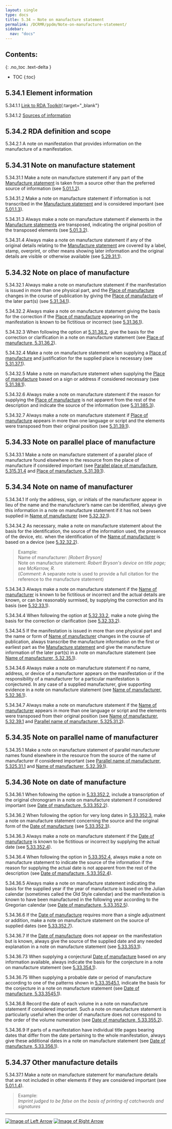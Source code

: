 ```yaml
---
layout: single
type: docs
title: 5.34 — Note on manufacture statement
permalink: /DCRMR/ppdm/Note-on-manufacture-statement/
sidebar:
  nav: "docs"
---
```


## Contents:
{: .no_toc .text-delta }

- TOC
{:toc}

## 5.34.1 Element information

<a name="5.34.1.1">5.34.1.1</a> [Link to RDA Toolkit](https://beta.rdatoolkit.org/Content/Index?externalId=en-US_ala-4beea0a4-d574-3241-b7d5-1297717eeea8){:target="_blank"}

<a namve="5.34.1.2">5.34.1.2</a> [Sources of information](/DCRMR/additional-notes/#9011-sources-of-information)

## 5.34.2 RDA definition and scope

<a name="5.34.2.1">5.34.2.1</a> A note on manifestation that provides information on the manufacture of a manifestation.

## 5.34.31 Note on manufacture statement

<a name="5.34.31.1">5.34.31.1</a>  Make a note on manufacture statement if any part of the [Manufacture statement](/DCRMR/ppdm/Manufacture-statement/) is taken from a source other than the preferred source of information (see [5.01.1.2](/DCRMR/ppdm/#5.01.1.2)).

<a name="5.34.31.2">5.34.31.2</a> Make a note on manufacture statement if information is not transcribed in the [Manufacture statement](/DCRMR/ppdm/Manufacture-statement/) and is considered important (see [5.01.1.3](/DCRMR/ppdm/#5.01.1.3)).

<a name="5.34.31.3">5.34.31.3</a>  Always make a note on manufacture statement if elements in the [Manufacture statements](/DCRMR/ppdm/Manufacture-statement/) are transposed, indicating the original position of the transposed elements (see [5.01.3.2](/DCRMR/ppdm/#5.01.3.2)).

<a name="5.34.31.4">5.34.31.4</a>  Always make a note on manufacture statement if any of the original details relating to the [Manufacture statement](/DCRMR/ppdm/Manufacture-statement/) are covered by a label, stamp, overprint, or other means showing later information and the original details are visible or otherwise available (see [5.29.31.1](/DCRMR/ppdm/Manufacture-statement/#5.29.31.1)). 

## 5.34.32 Note on place of manufacture

<a name="5.34.32.1">5.34.32.1</a> Always make a note on manufacture statement if the manifestation is issued in more than one physical part, and the [Place of manufacture](/DCRMR/ppdm/Place-of-manufacture/) changes in the course of publication by giving the [Place of manufacture](/DCRMR/ppdm/Place-of-manufacture/) of the later part(s) (see [5.31.34.1](/DCRMR/ppdm/Place-of-manufacture/#5.31.34.1)).

<a name="5.34.32.2">5.34.32.2</a> Always make a note on manufacture statement giving the basis for the correction if the [Place of manufacture](/DCRMR/ppdm/Place-of-manufacture/) appearing on the manifestation is known to be fictitious or incorrect (see [5.31.36.1](/DCRMR/ppdm/Place-of-manufacture/#5.31.36.1)).

<a name="5.34.32.3">5.34.32.3</a> When following the option at [5.31.36.2](/DCRMR/ppdm/Place-of-manufacture/#5.31.36.2), give the basis for the correction or clarification in a note on manufacture statement (see [Place of manufacture, 5.31.36.2](/DCRMR/ppdm/Place-of-manufacture/#5.31.36.2)).

<a name="5.34.32.4">5.34.32.4</a> Make a note on manufacture statement when supplying a [Place of manufacture](/DCRMR/ppdm/Place-of-manufacture/) and justification for the supplied place is necessary (see [5.31.37.1](/DCRMR/ppdm/Place-of-manufacture/#5.31.37.1)).

<a name="5.34.32.5">5.34.32.5</a> Make a note on manufacture statement when supplying the [Place of manufacture](/DCRMR/ppdm/Place-of-manufacture/) based on a sign or address if considered necessary (see [5.31.38.1](/DCRMR/ppdm/Place-of-manufacture/#5.31.38.1)).

<a name="5.34.32.6">5.34.32.6</a> Always make a note on manufacture statement if the reason for supplying the [Place of manufacture](/DCRMR/ppdm/Place-of-manufacture/) is not apparent from the rest of the description and indicate the source of the information (see [5.31.385.3](/DCRMR/ppdm/Place-of-manufacture/#5.31.385.3)).

<a name="5.34.32.7">5.34.32.7</a> Always make a note on manufacture statement if [Place of manufacture](/DCRMR/ppdm/Place-of-manufacture/) appears in more than one language or script and the elements were transposed from their original position (see [5.31.39.1](/DCRMR/ppdm/Place-of-manufacture/#5.31.39.1)).

## 5.34.33 Note on parallel place of manufacture

<a name="5.34.33.1">5.34.33.1</a> Make a note on manufacture statement of a parallel place of manufacture found  elsewhere in the resource from the place of manufacture if considered important (see [Parallel place of manufacture, 5.315.31.4](/DCRMR/ppdm/Parallel-place-of-manufacture/#5.315.31.4) and [Place of manufacture, 5.31.39.1](/DCRMR/ppdm/Place-of-manufacture/#5.31.39.1)).

## 5.34.34 Note on name of manufacturer

<a name="5.34.34.1">5.34.34.1</a> If only the address, sign, or initials of the manufacturer appear in lieu of the name and the manufacturer’s name can be identified, always give this information in a note on manufacture statement if it has not been supplied in [Name of manufacturer](/DCRMR/ppdm/Name-of-manufacturer/) (see [5.32.32.1](/DCRMR/ppdm/Name-of-manufacturer/#5.32.32.1)).

<a name="5.34.34.2">5.34.34.2</a> As necessary, make a note on manufacture statement about the basis for the identification, the source of the information used, the presence of the device, etc. when the identification of the [Name of manufacturer](/DCRMR/ppdm/Name-of-manufacturer/) is based on a device (see [5.32.32.2](/DCRMR/ppdm/Name-of-manufacturer/#5.32.32.2)).

>Example:  
>Name of manufacturer: <CITE>[Robert Bryson]</CITE>  
>Note on manufacture statement: <CITE>Robert Bryson's device on title page; see McKerrow, R.</CITE>  
>(*Comment*: A separate note is used to provide a full citation for the reference to the manufacture statement)

<a name="5.34.34.3">5.34.34.3</a> Always make a note on manufacture statement if the [Name of manufacturer](/DCRMR/ppdm/Name-of-manufacturer/) is known to be fictitious or incorrect and the actual details are known, or can be reasonably surmised, by supplying the correction and its basis (see [5.32.33.1](/DCRMR/ppdm/Name-of-manufacturer/#5.32.33.1)).

<a name="5.34.34.4">5.34.34.4</a> When following the option at [5.32.33.2](/DCRMR/ppdm/Name-of-manufacturer/#5.32.33.2), make a note giving the basis for the correction or clarification (see [5.32.33.2](/DCRMR/ppdm/Name-of-manufacturer/#5.32.33.2)).

<a name="5.34.34.5">5.34.34.5</a> If the manifestation is issued in more than one physical part and the name or form of [Name of manufacturer](/DCRMR/ppdm/Name-of-manufacturer/) changes in the course of publication, always transcribe the manufacture information on the first or earliest part as the [Manufacture statement](/DCRMR/ppdm/Manufacture-statement/) and give the manufacture information of the later part(s) in a note on manufacture statement (see [Name of manufacturer, 5.32.35.1](/DCRMR/ppdm/Name-of-manufacturer/#5.32.35.1)).

<a name="5.34.34.6">5.34.34.6</a> Always make a note on manufacture statement if no name, address, or device of a manufacturer appears on the manifestation or if the responsibility of a manufacturer for a particular manifestation is conjectured. In any case of a supplied manufacturer, give supporting evidence in a note on manufacture statement (see [Name of manufacturer, 5.32.36.1](/DCRMR/ppdm/Name-of-manufacturer/#5.32.36.1)).

<a name="5.34.34.7">5.34.34.7</a> Always make a note on manufacture statement if the [Name of manufacturer](/DCRMR/ppdm/Name-of-manufacturer/) appears in more than one language or script and the elements were transposed from their original position (see [Name of manufacturer, 5.32.39.1](/DCRMR/ppdm/Name-of-manufacturer/#5.32.39.1) and [Parallel name of manufacturer, 5.325.31.2](/DCRMR/ppdm/Parallel-name-of-manufacturer/#5.325.31.2)).

## 5.34.35 Note on parallel name of manufacturer

<a name="5.34.35.1">5.34.35.1</a> Make a note on manufacture statement of parallel manufacturer names found elsewhere in the resource from the source of  the name of manufacturer if considered important (see [Parallel name of manufacturer, 5.325.31.1](/DCRMR/ppdm/Parallel-name-of-manufacturer/#5.325.31.1) and [Name of manufacturer, 5.32.39.1](/DCRMR/ppdm/Name-of-manufacturer/#5.32.39.1)).

## 5.34.36 Note on date of manufacture

<a name="5.34.36.1">5.34.36.1</a> When following the option in [5.33.352.2](/DCRMR/ppdm/Date-of-manufacture/#5.33.352.2), include a transcription of the original chronogram in a note on manufacture statement if considered important (see [Date of manufacture, 5.33.352.2](/DCRMR/ppdm/Date-of-manufacture/#5.33.352.2)).

<a name="5.34.36.2">5.34.36.2</a> When following the option for very long dates in [5.33.352.3](/DCRMR/ppdm/Date-of-manufacture/#5.33.352.3), make a note on manufacture statement concerning the source and the original form of the [Date of manufacture](/DCRMR/ppdm/Date-of-manufacture/) (see [5.33.352.3](/DCRMR/ppdm/Date-of-manufacture/#5.33.352.3)).

<a name="5.34.36.3">5.34.36.3</a> Always make a note on manufacture statement if the [Date of manufacture](/DCRMR/ppdm/Date-of-manufacture/) is known to be fictitious or incorrect by supplying the actual date (see [5.33.352.4](/DCRMR/ppdm/Date-of-manufacture/#5.33.352.4)).

<a name="5.34.36.4">5.34.36.4</a> When following the option in [5.33.352.4](/DCRMR/ppdm/Date-of-manufacture/#5.33.352.4), always make a note on manufacture statement to indicate the source of the information if the reason for supplying the actual date is not apparent from the rest of the description (see [Date of manufacture, 5.33.352.4](/DCRMR/ppdm/Date-of-manufacture/#5.33.352.4)).

<a name="5.34.36.5">5.34.36.5</a> Always make a note on manufacture statement indicating the basis for the supplied year if the year of manufacture is based on the Julian calendar (sometimes called the Old Style calendar) and the manifestation is known to have been manufactured in the following year according to the Gregorian calendar (see [Date of manufacture, 5.33.352.5](/DCRMR/ppdm/Date-of-manufacture/#5.33.352.5)).

<a name="5.34.36.6">5.34.36.6</a> If the [Date of manufacture](/DCRMR/ppdm/Date-of-manufacture/) requires more than a single adjustment or addition, make a note on manufacture statement on the source of supplied dates (see [5.33.352.7](/DCRMR/ppdm/Date-of-manufacture/#5.33.352.7)).

<a name="5.34.36.7">5.34.36.7</a> If the [Date of manufacture](/DCRMR/ppdm/Date-of-manufacture/) does not appear on the manifestation but is known, always give the source of the supplied date and any needed explanation in a note on manufacture statement (see [5.33.353.1](/DCRMR/ppdm/Date-of-manufacture/#5.33.353.1)).

<a name="5.34.36.73">5.34.36.73</a> When supplying a conjectural [Date of manufacture](/DCRMR/ppdm/Date-of-manufacture/) based on any information available, always indicate the basis for the conjecture in a note on manufacture statement (see [5.33.354.1](/DCRMR/ppdm/Date-of-manufacture/#5.33.354.1)).

<a name="5.34.36.75">5.34.36.75</a> When supplying a probable date or period of manufacture according to one of the patterns shown in  [5.33.3545.1](/DCRMR/ppdm/Date-of-manufacture/#5.33.3545.1), indicate the basis for the conjecture in a note on manufacture statement (see [Date of manufacture, 5.33.3545.1](/DCRMR/ppdm/Date-of-manufacture/#5.33.3545.1)).

<a name="5.34.36.8">5.34.36.8</a> Record the date of each volume in a note on manufacture statement if considered important. Such a note on manufacture statement is particularly useful when the order of manufacture does not correspond to the order of the volume numeration (see [Date of manufacture, 5.33.355.2](/DCRMR/ppdm/Date-of-manufacture/#5.33.355.2)).

<a name="5.34.36.9">5.34.36.9</a> If parts of a manifestation have individual title pages bearing dates that differ from the date pertaining to the whole manifestation, always give these additional dates in a note on manufacture statement (see [Date of manufacture, 5.33.356.1](/DCRMR/ppdm/Date-of-manufacture/#5.33.356.1)).

## 5.34.37 Other manufacture details

<a name="5.34.37.1">5.34.37.1</a> Make a note on manufacture statement for manufacture details that are not included in other elements if they are considered important (see [5.01.1.4](/DCRMR/ppdm/#5.01.1.4)).

>Example:  
><CITE>Imprint judged to be false on the basis of printing of catchwords and signatures</CITE>

---

[![Image of Left Arrow](https://rbms-bsc.github.io/DCRMR/assets/pictures/navigation/Arrow_Left.png "5.33 — Date of manufacture")](/DCRMR/ppdm/Date-of-manufacture/) [![Image of Right Arrow](https://rbms-bsc.github.io/DCRMR/assets/pictures/navigation/Arrow_Right.png "5.35 — Copyright date")](/DCRMR/ppdm/Copyright-date/)
